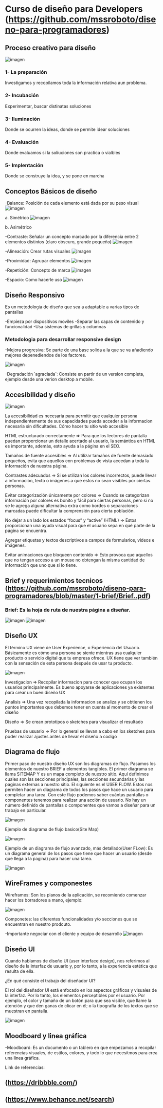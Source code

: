 # Curso de diseño para Developers (https://github.com/mssroboto/diseno-para-programadores)

## Proceso creativo para diseño 

  ![imagen](https://user-images.githubusercontent.com/83564327/190044758-fec25828-39a9-4394-8b47-733dc6ea887c.png)

### 1- La preparación 
  
Investigamos y recopilamos toda la información relativa aun problema.
  
### 2- Incubación 

Experimentar, buscar distinatas soluciones 

### 3- Iluminación 

Donde se ocurren la ideas, donde se permite idear soluciones 

### 4- Evaluación 

Donde evaluamos si la soliuciones son practica o vialbles 

### 5- Implentación 

Donde se construye la idea, y se pone en marcha 

## Conceptos Básicos de diseño

-Balance: Posición de cada elemento está dada por su peso visual
![imagen](https://user-images.githubusercontent.com/83564327/190382729-fd72e2c7-d159-4694-a11d-12c7d4e5fadc.png)

  a. Simétrico
  ![imagen](https://user-images.githubusercontent.com/83564327/190382813-d9f1a212-141c-4cf0-ba0d-dd1cbfc4e835.png)

  b. Asimétrico
  
-Contraste: Señalar un concepto marcado por la diferencia entre 2 elementos distintos (claro obscuro, grande pequeño)
![imagen](https://user-images.githubusercontent.com/83564327/190382872-9425233f-5cb7-429b-af5e-b63e44371522.png)

-Alineación: Crear rutas visuales
![imagen](https://user-images.githubusercontent.com/83564327/190382996-6acdd7b1-cf65-4a10-9ebf-f44ac6f9d5e9.png)

-Proximidad: Agrupar elementos
![imagen](https://user-images.githubusercontent.com/83564327/190383075-2b83e216-00c7-4ca1-b3c0-6df8d375724f.png)

-Repetición: Concepto de marca
![imagen](https://user-images.githubusercontent.com/83564327/190383148-cd32d3c3-93f6-4592-ad17-16e9a439a5e3.png)

-Espacio: Como hacerle uso
![imagen](https://user-images.githubusercontent.com/83564327/190383254-a272521a-6fe5-4256-adce-37601a9a6ad4.png)


## Diseño Responsivo 

Es un metodologia de diseño que sea a adaptable a varias tipos de pantallas 

-Empieza por dispositivos moviles
-Separar las capas de contenido y funcionalidad 
-Usa sistemas de grillas y columnas 

### Metodologia para desarrollar responsive design

-Mejora progresiva: Se parte de una base solida a la que se va añadiendo mejores depenediendoe de los factores. 

![imagen](https://user-images.githubusercontent.com/83564327/190394888-a43735e8-061e-4ce4-933b-6876d929daac.png)

-Degradación ´agraciada´: Consiste en partir de un version completa, ejemplo desde una verion desktop a mobile. 

## Accesibilidad y diseño 

![imagen](https://user-images.githubusercontent.com/83564327/190395352-79247e93-4eb3-490a-9e21-6fecb9ba7da2.png)


La accesibilidad es necesaria para permitir que cualquier persona independientemente de sus capacidades pueda acceder a la informacion necesaria sin dificultades.
Cómo hacer tu sitio web accesible

HTML estructurado correctamente ⇒ Para que los lectores de pantalla puedan proporcionar un detalle acertado al usuario, la semántica en HTML es importante, además, esto ayuda a la página en el SEO.

Tamaños de fuente accesibles ⇒ Al utilizar tamaños de fuente demasiado pequeños, evita que aquellos con problemas de vista accedan a toda la información de nuestra página.

Contrastes adecuados ⇒ Si se utilizan los colores incorrectos, puede llevar a información, texto o imágenes a que estos no sean visibles por ciertas personas.

Evitar categorización únicamente por colores ⇒ Cuando se categorizan información por colores es bonito y fácil para ciertas personas, pero si no se le agrega alguna alternativa extra como bordes o separaciones marcadas puede dificultar la comprensión para cierta población.

No dejar a un lado los estados “focus” y “active” (HTML) ⇒ Estos proporcionan una ayuda visual para que el usuario sepa en qué parte de la página se encuentra.

Agregar etiquetas y textos descriptivos a campos de formularios, videos e imágenes.

Evitar animaciones que bloqueen contenido ⇒ Esto provoca que aquellos que no tengan acceso a un mouse no obtengan la misma cantidad de información que uno que si lo tiene.

## Brief y requerimientos tecnicos (https://github.com/mssroboto/diseno-para-programadores/blob/master/1-brief/Brief..pdf)

### Brief: Es la hoja de ruta de nuestra página a diseñar. 

![imagen](https://user-images.githubusercontent.com/83564327/190635132-602bbaf0-4ee8-4ab2-a945-393700f0dc3b.png) ![imagen](https://user-images.githubusercontent.com/83564327/190635187-85bce206-d3ad-4d8a-9731-ee4eab10347d.png)


## Diseño UX 

El término UX viene de User Experience, o Experiencia del Usuario. Básicamente es cómo una persona se siente mientras usa cualquier producto o servicio digital que tu empresa ofrece. UX tiene que ver también con la sensación de esta persona después de usar tu producto.

![imagen](https://user-images.githubusercontent.com/83564327/190636606-3ae2d5b1-cecf-40d1-b19c-0cccc76c84c3.png)


Investigacion ⇒ Recopilar informacion para conocer que ocupan los usuarios principalmente. Es bueno apoyarse de aplicaciones ya existentes para crear un buen diseño UX

Analisis ⇒ Una vez recopilada la informacion se analiza y se obtienen los puntos importantes que debemos tener en cuenta al momento de crear el diseño

Diseño ⇒ Se crean prototipos o sketches para visualizar el resultado

Pruebas de usuario ⇒ Por lo general se llevan a cabo en los sketches para poder realizar ajustes antes de llevar el diseño a codigo

## Diagrama de flujo 

Primer paso de nuestro diseño UX son los diagramas de flujo.
Pasamos los elementos de nuestro BRIEF a elementos tangibles.
El primer diagrama se llama SITEMAP Y es un mapa completo de nuestro sitio. Aquí definimos cuales son las secciones principales, las secciones secundarias y las paginas externas a nuestro sitio.
El siguiente es el USER FLOW. Estos nos permiten hacer un diagrama de todos los pasos que hace un usuario para completar una tarea. Con este flujo podemos saber cuántas pantallas o componentes tenemos para realizar una acción de usuario.
No hay un número definido de pantallas o componentes que vamos a diseñar para un trabajo en particular.

![imagen](https://user-images.githubusercontent.com/83564327/190637087-1267335c-a737-4f25-9ea5-f8c111384953.png)

Ejemplo de diagrama de flujo basico(Site Map)

![imagen](https://user-images.githubusercontent.com/83564327/190637226-990cbc05-d928-47bc-838b-a58181bb13cf.png)

Ejemplo de un diagrama de flujo avanzado, más detallado(User FLow): Es un diagrama general de los pasos que tiene que hacer un usuario (desde que llega a la pagina) para hacer una tarea.

![imagen](https://user-images.githubusercontent.com/83564327/190637417-e8c56d47-ec13-4491-b13c-6a90f559c360.png)

## WireFrames y componestes 

Wireframes: Son los planos de la aplicación, se recomiendo comenzar hacer los borradores a mano, ejemplo: 

![imagen](https://user-images.githubusercontent.com/83564327/190638210-b10ea9e8-2feb-4ea5-a85d-1a4706f4657d.png)

Componetes: las diferentes funcionalidades y/o secciones que se encuentran en nuestro prodcuto. 

-Importante negociar con el cliente y equipo de desarrollo
![imagen](https://user-images.githubusercontent.com/83564327/190638700-7591d674-d549-4f6e-a271-cb1b3fb74070.png)

## Diseño UI 

Cuando hablamos de diseño UI (user interface design), nos referimos al diseño de la interfaz de usuario y, por lo tanto, a la experiencia estética que resulta de ella.

¿En qué consiste el trabajo del diseñador UI?

El rol del diseñador UI está enfocado en los aspectos gráficos y visuales de la interfaz. Por lo tanto, los elementos perceptibles por el usuario. Por ejemplo, el color y tamaño de un botón para que sea visible, que llame la atención y que den ganas de clicar en él; o la tipografía de los textos que se muestran en pantalla.

![imagen](https://user-images.githubusercontent.com/83564327/190639352-7d5e5920-096a-4dab-818e-e76d57436713.png)

## Moodboard y linea gráfica

-Moodboard: Es un documento o un tablero en que empezamos a recopilar referencias visuales, de estilos, colores, y todo lo que necesitmos para crea una linea gráfica.

Link de referencias: 
## (https://dribbble.com/)
## (https://www.behance.net/search)
